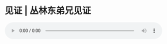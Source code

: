 # 见证 | 丛林东弟兄见证

<audio style="width: 100%;" preload="false" controls controlslist="nodownload"><source src="//file.simai.life/audio/mp3/old/19061.mp3" type="audio/mpeg">Your browser does not support the audio element.</audio>



